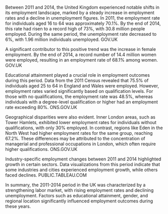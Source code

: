Between 2011 and 2014, the United Kingdom experienced notable shifts in its employment landscape, marked by a steady increase in employment rates and a decline in unemployment figures. In 2011, the employment rate for individuals aged 16 to 64 was approximately 70.1%. By the end of 2014, this rate had risen to a record high of 73%, with 30.8 million people employed. During the same period, the unemployment rate decreased to 6%, with 1.96 million individuals unemployed. 
GOV.UK

A significant contributor to this positive trend was the increase in female employment. By the end of 2014, a record number of 14.4 million women were employed, resulting in an employment rate of 68.1% among women. 
GOV.UK

Educational attainment played a crucial role in employment outcomes during this period. Data from the 2011 Census revealed that 75.5% of individuals aged 25 to 64 in England and Wales were employed. However, employment rates varied significantly based on qualification levels. For those with no qualifications, the employment rate was 48.5%, whereas individuals with a degree-level qualification or higher had an employment rate exceeding 80%. 
ONS.GOV.UK

Geographical disparities were also evident. Inner London areas, such as Tower Hamlets, exhibited lower employment rates for individuals without qualifications, with only 30% employed. In contrast, regions like Eden in the North West had higher employment rates for the same group, reaching 67.2%. These differences may be attributed to the concentration of managerial and professional occupations in London, which often require higher qualifications. 
ONS.GOV.UK

Industry-specific employment changes between 2011 and 2014 highlighted growth in certain sectors. Data visualizations from this period indicate that some industries and cities experienced employment growth, while others faced declines. 
PUBLIC.TABLEAU.COM

In summary, the 2011-2014 period in the UK was characterized by a strengthening labor market, with rising employment rates and declining unemployment. Factors such as educational attainment, gender, and regional location significantly influenced employment outcomes during these years.
